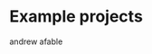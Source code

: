 <html>
<head>
  <title>My Portfolio</title>
</head>
<body>
  <h1>Example projects</h1>
  <footer>andrew afable</footer>
</body>
</html>
